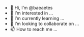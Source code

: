 - 👋 Hi, I’m @baeaetes
- 👀 I’m interested in ...
- 🌱 I’m currently learning ...
- 💞️ I’m looking to collaborate on ...
- 📫 How to reach me ...

<!---
baeaetes/baeaetes is a ✨ special ✨ repository because its `README.md` (this file) appears on your GitHub profile.
You can click the Preview link to take a look at your changes.
--->
